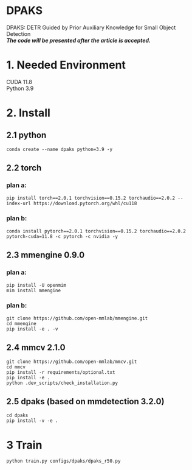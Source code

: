# DPAKS
DPAKS: DETR Guided by Prior Auxiliary Knowledge for Small Object Detection  
_**The code will be presented after the article is accepted.**_
# 1. Needed Environment
CUDA 11.8   
Python 3.9
# 2. Install
## 2.1 python
    conda create --name dpaks python=3.9 -y
## 2.2 torch
### plan a:  
    pip install torch==2.0.1 torchvision==0.15.2 torchaudio==2.0.2 --index-url https://download.pytorch.org/whl/cu118
### plan b:  
    conda install pytorch==2.0.1 torchvision==0.15.2 torchaudio==2.0.2 pytorch-cuda=11.8 -c pytorch -c nvidia -y
## 2.3 mmengine 0.9.0
### plan a:  
    pip install -U openmim
    mim install mmengine
### plan b:  
    git clone https://github.com/open-mmlab/mmengine.git
    cd mmengine
    pip install -e . -v 
## 2.4 mmcv 2.1.0
    git clone https://github.com/open-mmlab/mmcv.git
    cd mmcv
    pip install -r requirements/optional.txt
    pip install -e .
    python .dev_scripts/check_installation.py
## 2.5 dpaks (based on mmdetection 3.2.0)
    cd dpaks
    pip install -v -e .
# 3 Train
    python train.py configs/dpaks/dpaks_r50.py
